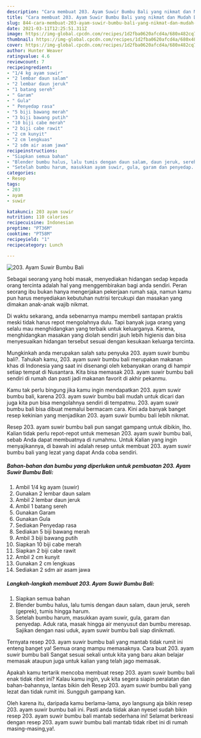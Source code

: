 ```yaml
---
description: "Cara membuat 203. Ayam Suwir Bumbu Bali yang nikmat dan Mudah Dibuat"
title: "Cara membuat 203. Ayam Suwir Bumbu Bali yang nikmat dan Mudah Dibuat"
slug: 844-cara-membuat-203-ayam-suwir-bumbu-bali-yang-nikmat-dan-mudah-dibuat
date: 2021-03-11T12:25:51.311Z
image: https://img-global.cpcdn.com/recipes/1d2fba0620afcd4a/680x482cq70/203-ayam-suwir-bumbu-bali-foto-resep-utama.jpg
thumbnail: https://img-global.cpcdn.com/recipes/1d2fba0620afcd4a/680x482cq70/203-ayam-suwir-bumbu-bali-foto-resep-utama.jpg
cover: https://img-global.cpcdn.com/recipes/1d2fba0620afcd4a/680x482cq70/203-ayam-suwir-bumbu-bali-foto-resep-utama.jpg
author: Hunter Weaver
ratingvalue: 4.6
reviewcount: 7
recipeingredient:
- "1/4 kg ayam suwir"
- "2 lembar daun salam"
- "2 lembar daun jeruk"
- "1 batang sereh"
- " Garam"
- " Gula"
- " Penyedap rasa"
- "5 biji bawang merah"
- "3 biji bawang putih"
- "10 biji cabe merah"
- "2 biji cabe rawit"
- "2 cm kunyit"
- "2 cm lengkuas"
- "2 sdm air asam jawa"
recipeinstructions:
- "Siapkan semua bahan"
- "Blender bumbu halus, lalu tumis dengan daun salam, daun jeruk, sereh (geprek), tumis hingga harum."
- "Setelah bumbu harum, masukkan ayam suwir, gula, garam dan penyedap. Aduk rata, masak hingga air menyusut dan bumbu meresap. Sajikan dengan nasi uduk, ayam suwir bumbu bali siap dinikmati."
categories:
- Resep
tags:
- 203
- ayam
- suwir

katakunci: 203 ayam suwir 
nutrition: 110 calories
recipecuisine: Indonesian
preptime: "PT36M"
cooktime: "PT58M"
recipeyield: "1"
recipecategory: Lunch

---
```



![203. Ayam Suwir Bumbu Bali](https://img-global.cpcdn.com/recipes/1d2fba0620afcd4a/680x482cq70/203-ayam-suwir-bumbu-bali-foto-resep-utama.jpg)

Sebagai seorang yang hobi masak, menyediakan hidangan sedap kepada orang tercinta adalah hal yang menggembirakan bagi anda sendiri. Peran seorang ibu bukan hanya mengerjakan pekerjaan rumah saja, namun kamu pun harus menyediakan kebutuhan nutrisi tercukupi dan masakan yang dimakan anak-anak wajib nikmat.

Di waktu  sekarang, anda sebenarnya mampu membeli santapan praktis meski tidak harus repot mengolahnya dulu. Tapi banyak juga orang yang selalu mau menghidangkan yang terbaik untuk keluarganya. Karena, menghidangkan masakan yang diolah sendiri jauh lebih higienis dan bisa menyesuaikan hidangan tersebut sesuai dengan kesukaan keluarga tercinta. 



Mungkinkah anda merupakan salah satu penyuka 203. ayam suwir bumbu bali?. Tahukah kamu, 203. ayam suwir bumbu bali merupakan makanan khas di Indonesia yang saat ini disenangi oleh kebanyakan orang di hampir setiap tempat di Nusantara. Kita bisa memasak 203. ayam suwir bumbu bali sendiri di rumah dan pasti jadi makanan favorit di akhir pekanmu.

Kamu tak perlu bingung jika kamu ingin mendapatkan 203. ayam suwir bumbu bali, karena 203. ayam suwir bumbu bali mudah untuk dicari dan juga kita pun bisa mengolahnya sendiri di tempatmu. 203. ayam suwir bumbu bali bisa dibuat memalui bermacam cara. Kini ada banyak banget resep kekinian yang menjadikan 203. ayam suwir bumbu bali lebih nikmat.

Resep 203. ayam suwir bumbu bali pun sangat gampang untuk dibikin, lho. Kalian tidak perlu repot-repot untuk memesan 203. ayam suwir bumbu bali, sebab Anda dapat membuatnya di rumahmu. Untuk Kalian yang ingin menyajikannya, di bawah ini adalah resep untuk membuat 203. ayam suwir bumbu bali yang lezat yang dapat Anda coba sendiri.

<!--inarticleads1-->

##### Bahan-bahan dan bumbu yang diperlukan untuk pembuatan 203. Ayam Suwir Bumbu Bali:

1. Ambil 1/4 kg ayam (suwir)
1. Gunakan 2 lembar daun salam
1. Ambil 2 lembar daun jeruk
1. Ambil 1 batang sereh
1. Gunakan  Garam
1. Gunakan  Gula
1. Sediakan  Penyedap rasa
1. Sediakan 5 biji bawang merah
1. Ambil 3 biji bawang putih
1. Siapkan 10 biji cabe merah
1. Siapkan 2 biji cabe rawit
1. Ambil 2 cm kunyit
1. Gunakan 2 cm lengkuas
1. Sediakan 2 sdm air asam jawa




<!--inarticleads2-->

##### Langkah-langkah membuat 203. Ayam Suwir Bumbu Bali:

1. Siapkan semua bahan
1. Blender bumbu halus, lalu tumis dengan daun salam, daun jeruk, sereh (geprek), tumis hingga harum.
1. Setelah bumbu harum, masukkan ayam suwir, gula, garam dan penyedap. Aduk rata, masak hingga air menyusut dan bumbu meresap. Sajikan dengan nasi uduk, ayam suwir bumbu bali siap dinikmati.




Ternyata resep 203. ayam suwir bumbu bali yang mantab tidak rumit ini enteng banget ya! Semua orang mampu memasaknya. Cara buat 203. ayam suwir bumbu bali Sangat sesuai sekali untuk kita yang baru akan belajar memasak ataupun juga untuk kalian yang telah jago memasak.

Apakah kamu tertarik mencoba membuat resep 203. ayam suwir bumbu bali enak tidak ribet ini? Kalau kamu ingin, yuk kita segera siapin peralatan dan bahan-bahannya, lantas bikin deh Resep 203. ayam suwir bumbu bali yang lezat dan tidak rumit ini. Sungguh gampang kan. 

Oleh karena itu, daripada kamu berlama-lama, ayo langsung aja bikin resep 203. ayam suwir bumbu bali ini. Pasti anda tiidak akan nyesel sudah bikin resep 203. ayam suwir bumbu bali mantab sederhana ini! Selamat berkreasi dengan resep 203. ayam suwir bumbu bali mantab tidak ribet ini di rumah masing-masing,ya!.

